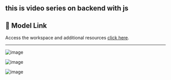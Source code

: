 this is video series on backend with js
---

## 🔗 Model Link
Access the workspace and additional resources [click here](https://app.eraser.io/workspace/YtPqZ1VogxGy1jzIDkzj).

---

![image](https://github.com/user-attachments/assets/58265636-3b86-4fb4-9855-02703470aab6)


![image](https://github.com/user-attachments/assets/761c2760-9ce3-43e6-ae16-68de15b4aa7a)


![image](https://github.com/user-attachments/assets/85c3a5d7-6ba2-4050-b92d-c714abc8cd0c)
